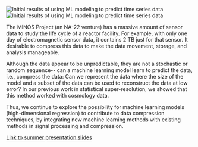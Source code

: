![Initial results of using ML modeling to predict time series
data](images/2019-07-29/shen_gross_1.png)
![Initial results of using ML modeling to predict time series
data](images/2019-07-29/shen_gross_2.png)

The MINOS Project (an NA-22 venture) has a massive amount of sensor data to
study the life cycle of a reactor facility. For example, with only one day of
electromagnetic sensor data, it contains 2 TB just for that sensor. It
desirable to compress this data to make the data movement, storage, and
analysis manageable.

Although the data appear to be unpredictable, they are not a stochastic or
random sequence-- can a machine learning model learn to predict the data, i.e.,
compress the data: Can we represent the data where the size of the model and a
subset of the data can be used to reconstruct the data at low error? In our
previous work in statistical super-resolution, we showed that this method
worked with cosmology data.

Thus, we continue to explore the possibility for machine learning models
(high-dimensional regression) to contribute to data compression techniques, by
integrating new machine learning methods with existing methods in signal
processing and compression.

[Link to summer presentation
slides](files/2019-07-29/summer_work_gross_shen.pptx)

